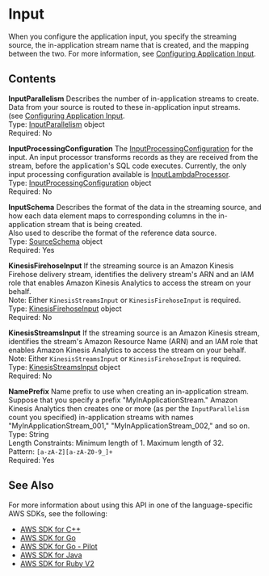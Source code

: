 # Input<a name="API_Input"></a>

When you configure the application input, you specify the streaming source, the in\-application stream name that is created, and the mapping between the two\. For more information, see [Configuring Application Input](https://docs.aws.amazon.com/kinesisanalytics/latest/dev/how-it-works-input.html)\. 

## Contents<a name="API_Input_Contents"></a>

 **InputParallelism**   <a name="analytics-Type-Input-InputParallelism"></a>
Describes the number of in\-application streams to create\.   
Data from your source is routed to these in\-application input streams\.  
 \(see [Configuring Application Input](https://docs.aws.amazon.com/kinesisanalytics/latest/dev/how-it-works-input.html)\.  
Type: [InputParallelism](API_InputParallelism.md) object  
Required: No

 **InputProcessingConfiguration**   <a name="analytics-Type-Input-InputProcessingConfiguration"></a>
The [InputProcessingConfiguration](API_InputProcessingConfiguration.md) for the input\. An input processor transforms records as they are received from the stream, before the application's SQL code executes\. Currently, the only input processing configuration available is [InputLambdaProcessor](API_InputLambdaProcessor.md)\.  
Type: [InputProcessingConfiguration](API_InputProcessingConfiguration.md) object  
Required: No

 **InputSchema**   <a name="analytics-Type-Input-InputSchema"></a>
Describes the format of the data in the streaming source, and how each data element maps to corresponding columns in the in\-application stream that is being created\.  
Also used to describe the format of the reference data source\.  
Type: [SourceSchema](API_SourceSchema.md) object  
Required: Yes

 **KinesisFirehoseInput**   <a name="analytics-Type-Input-KinesisFirehoseInput"></a>
If the streaming source is an Amazon Kinesis Firehose delivery stream, identifies the delivery stream's ARN and an IAM role that enables Amazon Kinesis Analytics to access the stream on your behalf\.  
Note: Either `KinesisStreamsInput` or `KinesisFirehoseInput` is required\.  
Type: [KinesisFirehoseInput](API_KinesisFirehoseInput.md) object  
Required: No

 **KinesisStreamsInput**   <a name="analytics-Type-Input-KinesisStreamsInput"></a>
If the streaming source is an Amazon Kinesis stream, identifies the stream's Amazon Resource Name \(ARN\) and an IAM role that enables Amazon Kinesis Analytics to access the stream on your behalf\.  
Note: Either `KinesisStreamsInput` or `KinesisFirehoseInput` is required\.  
Type: [KinesisStreamsInput](API_KinesisStreamsInput.md) object  
Required: No

 **NamePrefix**   <a name="analytics-Type-Input-NamePrefix"></a>
Name prefix to use when creating an in\-application stream\. Suppose that you specify a prefix "MyInApplicationStream\." Amazon Kinesis Analytics then creates one or more \(as per the `InputParallelism` count you specified\) in\-application streams with names "MyInApplicationStream\_001," "MyInApplicationStream\_002," and so on\.   
Type: String  
Length Constraints: Minimum length of 1\. Maximum length of 32\.  
Pattern: `[a-zA-Z][a-zA-Z0-9_]+`   
Required: Yes

## See Also<a name="API_Input_SeeAlso"></a>

For more information about using this API in one of the language\-specific AWS SDKs, see the following:
+  [AWS SDK for C\+\+](https://docs.aws.amazon.com/goto/SdkForCpp/kinesisanalytics-2015-08-14/Input) 
+  [AWS SDK for Go](https://docs.aws.amazon.com/goto/SdkForGoV1/kinesisanalytics-2015-08-14/Input) 
+  [AWS SDK for Go \- Pilot](https://docs.aws.amazon.com/goto/SdkForGoPilot/kinesisanalytics-2015-08-14/Input) 
+  [AWS SDK for Java](https://docs.aws.amazon.com/goto/SdkForJava/kinesisanalytics-2015-08-14/Input) 
+  [AWS SDK for Ruby V2](https://docs.aws.amazon.com/goto/SdkForRubyV2/kinesisanalytics-2015-08-14/Input) 